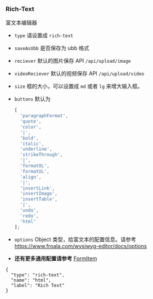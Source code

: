 ### Rich-Text

富文本编辑器

- `type` 请设置成 `rich-text`
- `saveAsUbb` 是否保存为 ubb 格式
- `reciever` 默认的图片保存 API `/api/upload/image`
- `videoReciever` 默认的视频保存 API `/api/upload/video`
- `size` 框的大小，可以设置成 `md` 或者 `lg` 来增大输入框。
- `buttons` 默认为

  ```js
  [
    'paragraphFormat',
    'quote',
    'color',
    '|',
    'bold',
    'italic',
    'underline',
    'strikeThrough',
    '|',
    'formatOL',
    'formatUL',
    'align',
    '|',
    'insertLink',
    'insertImage',
    'insertTable',
    '|',
    'undo',
    'redo',
    'html'
  ];
  ```

- `options` Object 类型，给富文本的配置信息。请参考 https://www.froala.com/wysiwyg-editor/docs/options
- **还有更多通用配置请参考** [FormItem](./FormItem.md)

```schema:height="350" scope="form-item"
{
  "type": "rich-text",
  "name": "html",
  "label": "Rich Text"
}
```

